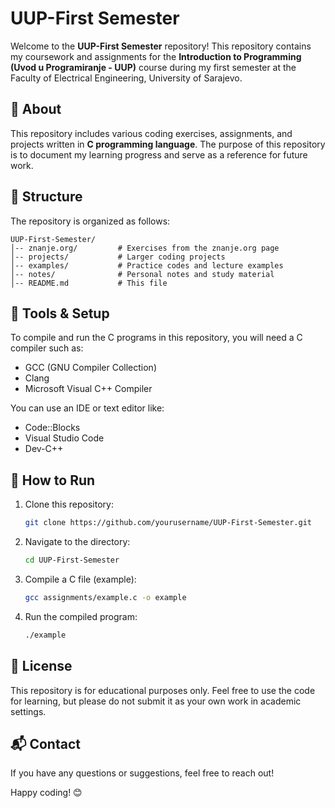 # UUP-First Semester

Welcome to the **UUP-First Semester** repository! This repository contains my coursework and assignments for the **Introduction to Programming (Uvod u Programiranje - UUP)** course during my first semester at the Faculty of Electrical Engineering, University of Sarajevo.

## 📌 About
This repository includes various coding exercises, assignments, and projects written in **C programming language**. The purpose of this repository is to document my learning progress and serve as a reference for future work.

## 📁 Structure
The repository is organized as follows:

```
UUP-First-Semester/
│-- znanje.org/         # Exercises from the znanje.org page
│-- projects/           # Larger coding projects
│-- examples/           # Practice codes and lecture examples
│-- notes/              # Personal notes and study material
│-- README.md           # This file
```

## 🔧 Tools & Setup
To compile and run the C programs in this repository, you will need a C compiler such as:
- GCC (GNU Compiler Collection)
- Clang
- Microsoft Visual C++ Compiler

You can use an IDE or text editor like:
- Code::Blocks
- Visual Studio Code
- Dev-C++

## 🚀 How to Run
1. Clone this repository:
   ```sh
   git clone https://github.com/yourusername/UUP-First-Semester.git
   ```
2. Navigate to the directory:
   ```sh
   cd UUP-First-Semester
   ```
3. Compile a C file (example):
   ```sh
   gcc assignments/example.c -o example
   ```
4. Run the compiled program:
   ```sh
   ./example
   ```

## 📜 License
This repository is for educational purposes only. Feel free to use the code for learning, but please do not submit it as your own work in academic settings.

## 📬 Contact
If you have any questions or suggestions, feel free to reach out!

Happy coding! 😊

